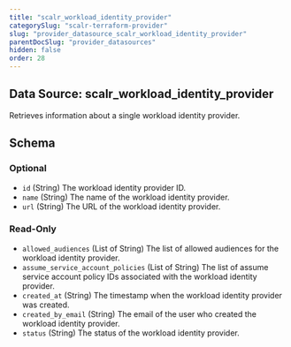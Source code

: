 ```yaml
---
title: "scalr_workload_identity_provider"
categorySlug: "scalr-terraform-provider"
slug: "provider_datasource_scalr_workload_identity_provider"
parentDocSlug: "provider_datasources"
hidden: false
order: 28
---
```

## Data Source: scalr_workload_identity_provider

Retrieves information about a single workload identity provider.



<!-- schema generated by tfplugindocs -->
## Schema

### Optional

- `id` (String) The workload identity provider ID.
- `name` (String) The name of the workload identity provider.
- `url` (String) The URL of the workload identity provider.

### Read-Only

- `allowed_audiences` (List of String) The list of allowed audiences for the workload identity provider.
- `assume_service_account_policies` (List of String) The list of assume service account policy IDs associated with the workload identity provider.
- `created_at` (String) The timestamp when the workload identity provider was created.
- `created_by_email` (String) The email of the user who created the workload identity provider.
- `status` (String) The status of the workload identity provider.
